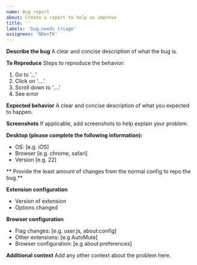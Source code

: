 ```yaml
---
name: Bug report
about: Create a report to help us improve
title: ''
labels: 'bug,needs triage'
assignees: 'NDevTK'
---
```


**Describe the bug**
A clear and concise description of what the bug is.

**To Reproduce**
Steps to reproduce the behavior:
1. Go to '...'
2. Click on '....'
3. Scroll down to '....'
4. See error

**Expected behavior**
A clear and concise description of what you expected to happen.

**Screenshots**
If applicable, add screenshots to help explain your problem.

**Desktop (please complete the following information):**
 - OS: [e.g. iOS]
 - Browser [e.g. chrome, safari]
 - Version [e.g. 22]

** Provide the least amount of changes from the normal config to repo the bug.**

**Extension configuration**
- Version of extension
- Options changed

**Browser configuration**
 - Flag changes: [e.g. user.js, about:config]
 - Other extensions: [e.g AutoMute]
 - Browser configuration: [e.g about:preferences]

**Additional context**
Add any other context about the problem here.
